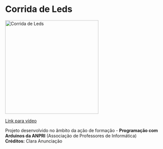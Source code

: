 # Corrida de Leds

<a href="https://youtu.be/wfZYiOxqCjE">
<img width="300" src="https://img.youtube.com/vi/wfZYiOxqCjE/0.jpg" alt="Corrida de Leds"/>
  <p>Link para vídeo</p>
</a>
<p>
  Projeto desenvolvido no âmbito da ação de formação - <b>Programação com Arduinos da ANPRI</b> (Associação de Professores de Informática)<br>
  <b>Créditos:</b> Clara Anunciação
</p>
